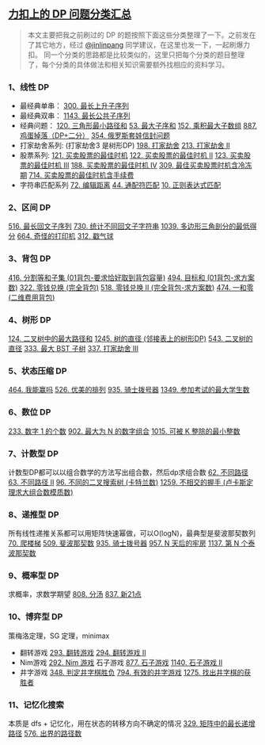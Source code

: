 ## [力扣上的 DP 问题分类汇总](https://leetcode-cn.com/circle/article/NfHhXD/)

> 本文主要把我之前刷过的 DP 的题按照下面这些分类整理了一下。之前发在了其它地方，经过 [@jinlinpang](https://leetcode-cn.com/u/jinlinpang/) 同学建议，在这里也发一下，一起刷爆力扣。
> 同一个分类的思路都是比较类似的，这里只把每个分类的题目整理了，每个分类的具体做法和相关知识需要额外找相应的资料学习。

### 1、线性 DP

- 最经典单串：
  [300. 最长上升子序列](https://leetcode-cn.com/problems/longest-increasing-subsequence/)
- 最经典双串：
  [1143. 最长公共子序列](https://leetcode-cn.com/problems/longest-common-subsequence)
- 经典问题：
  [120. 三角形最小路径和](https://leetcode-cn.com/problems/triangle)
  [53. 最大子序和](https://leetcode-cn.com/problems/maximum-subarray)
  [152. 乘积最大子数组](https://leetcode-cn.com/problems/maximum-product-subarray)
  [887. 鸡蛋掉落（DP+二分）](https://leetcode-cn.com/problems/maximum-product-subarray)
  [354. 俄罗斯套娃信封问题](https://leetcode-cn.com/problems/russian-doll-envelopes)
- 打家劫舍系列: (打家劫舍3 是树形DP)
  [198. 打家劫舍](https://leetcode-cn.com/problems/house-robber)
  [213. 打家劫舍 II](https://leetcode-cn.com/problems/house-robber-ii)
- 股票系列:
  [121. 买卖股票的最佳时机](https://leetcode-cn.com/problems/best-time-to-buy-and-sell-stock)
  [122. 买卖股票的最佳时机 II](https://leetcode-cn.com/problems/best-time-to-buy-and-sell-stock-ii)
  [123. 买卖股票的最佳时机 III](https://leetcode-cn.com/problems/best-time-to-buy-and-sell-stock-iii)
  [188. 买卖股票的最佳时机 IV](https://leetcode-cn.com/problems/best-time-to-buy-and-sell-stock-iv)
  [309. 最佳买卖股票时机含冷冻期](https://leetcode-cn.com/problems/best-time-to-buy-and-sell-stock-with-cooldown)
  [714. 买卖股票的最佳时机含手续费](https://leetcode-cn.com/problems/best-time-to-buy-and-sell-stock-with-transaction-fee)
- 字符串匹配系列
  [72. 编辑距离](https://leetcode-cn.com/problems/edit-distance)
  [44. 通配符匹配](https://leetcode-cn.com/problems/wildcard-matching)
  [10. 正则表达式匹配](https://leetcode-cn.com/problems/regular-expression-matching)

### 2、区间 DP

[516. 最长回文子序列](https://leetcode-cn.com/problems/longest-palindromic-subsequence)
[730. 统计不同回文子字符串](https://leetcode-cn.com/problems/count-different-palindromic-subsequences)
[1039. 多边形三角剖分的最低得分](https://leetcode-cn.com/problems/minimum-score-triangulation-of-polygon)
[664. 奇怪的打印机](https://leetcode-cn.com/problems/strange-printer)
[312. 戳气球](https://leetcode-cn.com/problems/burst-balloons)

### 3、背包 DP

[416. 分割等和子集 (01背包-要求恰好取到背包容量)](https://leetcode-cn.com/problems/partition-equal-subset-sum)
[494. 目标和 (01背包-求方案数)](https://leetcode-cn.com/problems/target-sum)
[322. 零钱兑换 (完全背包)](https://leetcode-cn.com/problems/coin-change)
[518. 零钱兑换 II (完全背包-求方案数)](https://leetcode-cn.com/problems/coin-change-2)
[474. 一和零 (二维费用背包)](https://leetcode-cn.com/problems/ones-and-zeroes)

### 4、树形 DP

[124. 二叉树中的最大路径和](https://leetcode-cn.com/problems/binary-tree-maximum-path-sum)
[1245. 树的直径 (邻接表上的树形DP)](https://leetcode-cn.com/problems/tree-diameter)
[543. 二叉树的直径](https://leetcode-cn.com/problems/diameter-of-binary-tree)
[333. 最大 BST 子树](https://leetcode-cn.com/problems/largest-bst-subtree)
[337. 打家劫舍 III](https://leetcode-cn.com/problems/house-robber-iii)

### 5、状态压缩 DP

[464. 我能赢吗](https://leetcode-cn.com/problems/can-i-win)
[526. 优美的排列](https://leetcode-cn.com/problems/beautiful-arrangement)
[935. 骑士拨号器](https://leetcode-cn.com/problems/knight-dialer)
[1349. 参加考试的最大学生数](https://leetcode-cn.com/problems/maximum-students-taking-exam)

### 6、数位 DP

[233. 数字 1 的个数](https://leetcode-cn.com/problems/number-of-digit-one)
[902. 最大为 N 的数字组合](https://leetcode-cn.com/problems/numbers-at-most-n-given-digit-set)
[1015. 可被 K 整除的最小整数](https://leetcode-cn.com/problems/smallest-integer-divisible-by-k)

### 7、计数型 DP

计数型DP都可以以组合数学的方法写出组合数，然后dp求组合数
[62. 不同路径](https://leetcode-cn.com/problems/unique-paths)
[63. 不同路径 II](https://leetcode-cn.com/problems/unique-paths-ii)
[96. 不同的二叉搜索树 (卡特兰数)](https://leetcode-cn.com/problems/unique-binary-search-trees)
[1259. 不相交的握手 (卢卡斯定理求大组合数模质数)](https://leetcode-cn.com/problems/handshakes-that-dont-cross)

### 8、递推型 DP

所有线性递推关系都可以用矩阵快速幂做，可以O(logN)，最典型是斐波那契数列
[70. 爬楼梯](https://leetcode-cn.com/problems/climbing-stairs)
[509. 斐波那契数](https://leetcode-cn.com/problems/fibonacci-number)
[935. 骑士拨号器](https://leetcode-cn.com/problems/knight-dialer)
[957. N 天后的牢房](https://leetcode-cn.com/problems/prison-cells-after-n-days)
[1137. 第 N 个泰波那契数](https://leetcode-cn.com/problems/n-th-tribonacci-number)

### 9、概率型 DP

求概率，求数学期望
[808. 分汤](https://leetcode-cn.com/problems/soup-servings)
[837. 新21点](https://leetcode-cn.com/problems/new-21-game)

### 10、博弈型 DP

策梅洛定理，SG 定理，minimax

- 翻转游戏
  [293. 翻转游戏](https://leetcode-cn.com/problems/flip-game)
  [294. 翻转游戏 II](https://leetcode-cn.com/problems/flip-game-ii)
- Nim游戏
  [292. Nim 游戏](https://leetcode-cn.com/problems/nim-game)
  石子游戏
  [877. 石子游戏](https://leetcode-cn.com/problems/stone-game)
  [1140. 石子游戏 II](https://leetcode-cn.com/problems/stone-game-ii/)
- 井字游戏
  [348. 判定井字棋胜负](https://leetcode-cn.com/problems/design-tic-tac-toe)
  [794. 有效的井字游戏](https://leetcode-cn.com/problems/valid-tic-tac-toe-state)
  [1275. 找出井字棋的获胜者](https://leetcode-cn.com/problems/find-winner-on-a-tic-tac-toe-game)

### 11、记忆化搜索

本质是 dfs + 记忆化，用在状态的转移方向不确定的情况
[329. 矩阵中的最长递增路径](https://leetcode-cn.com/problems/longest-increasing-path-in-a-matrix)
[576. 出界的路径数](https://leetcode-cn.com/problems/out-of-boundary-paths)